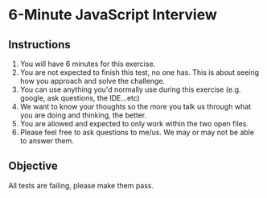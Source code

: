# 6-Minute JavaScript Interview

## Instructions

1. You will have 6 minutes for this exercise.
2. You are not expected to finish this test, no one has.  This is about seeing how you approach and solve the challenge.
3. You can use anything you'd normally use during this exercise (e.g. google, ask questions, the IDE...etc)
4. We want to know your thoughts so the more you talk us through what you are doing and thinking, the better.
5. You are allowed and expected to only work within the two open files.
6. Please feel free to ask questions to me/us.  We may or may not be able to answer them.

## Objective

All tests are failing, please make them pass.
